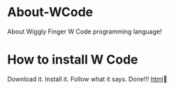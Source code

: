 # About-WCode
About Wiggly Finger W Code programming language!
# How to install W Code
Download it. Install it. Follow what it says. Done!!!
[html](./Code.html)🤢
